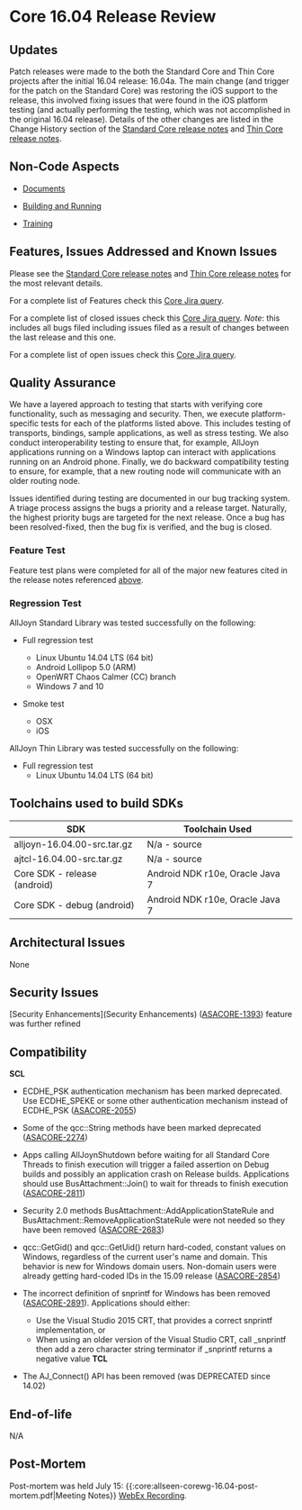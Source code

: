 # Core 16.04 Release Review

## Updates

Patch releases were made to the both the Standard Core and Thin Core projects after the initial 16.04 release: 16.04a. The main change (and trigger for the patch on the Standard Core) was restoring the iOS support to the release, this involved fixing issues that were found in the iOS platform testing (and actually performing the testing, which was not accomplished in the original 16.04 release). Details of the other changes are listed in the Change History section of the [Standard Core release notes](https///git.allseenalliance.org/cgit/core/alljoyn.git/tree/alljoyn_core/docs/ReleaseNotes.txt?h=RB16.04) and [Thin Core release notes](https///git.allseenalliance.org/cgit/core/ajtcl.git/tree/ReleaseNotes.txt?h=RB16.04). 
## Non-Code Aspects


*  [Documents](https///allseenalliance.org/developer-resources/alljoyn/docsdownloads)

*  [Building and Running](develop/building_and_running)

*  [Training](/training)

## Features, Issues Addressed and Known Issues

Please see the [Standard Core release notes](https///git.allseenalliance.org/cgit/core/alljoyn.git/plain/alljoyn_core/docs/ReleaseNotes.txt?h=RB16.04) and [Thin Core release notes](https///git.allseenalliance.org/cgit/core/ajtcl.git/tree/ReleaseNotes.txt?h=RB16.04) for the most relevant details.

For a complete list of Features check this [Core Jira query](https///jira.allseenalliance.org/issues/?jql=project%20%3D%20ASACORE%20AND%20issuetype%20%3D%20%22New%20Feature%22%20AND%20fixVersion%20%3D%20%2216.04%22%20AND%20status%20%3D%20Closed).

For a complete list of closed issues check this [Core Jira query](https///jira.allseenalliance.org/issues/?jql=project%20%3D%20ASACORE%20AND%20resolution%20in(done%2C%20fixed)%20AND%20TYPE%20in%20(Bug)%20and%20fixVersion%20in%20(%2216.04%22)%20ORDER%20BY%20priority%20DESC%2C%20key%20ASC). *Note*: this includes all bugs filed including issues filed as a result of changes between the last release and this one.

For a complete list of open issues check this [Core Jira query](https///jira.allseenalliance.org/issues/?jql=project%20%3D%20ASACORE%20AND%20resolution%3DUnresolved%20AND%20TYPE%20in%20%28Bug%2C%20Task%29%20ORDER%20BY%20priority%20DESC%2C%20key%20ASC).


## Quality Assurance

We have a layered approach to testing that starts with verifying core functionality, such as messaging and security. Then, we execute platform-specific tests for each of the platforms listed above. This includes testing of transports, bindings, sample applications, as well as stress testing. We also conduct interoperability testing to ensure that, for example, AllJoyn applications running on a Windows laptop can interact with applications running on an Android phone. Finally, we do backward compatibility testing to ensure, for example, that a new routing node will communicate with an older routing node. 

Issues identified during testing are documented in our bug tracking system. A triage process assigns the bugs a priority and a release target. Naturally, the highest priority bugs are targeted for the next release. Once a bug has been resolved-fixed, then the bug fix is verified, and the bug is closed. 

### Feature Test

Feature test plans were completed for all of the major new features cited in the release notes referenced [above](#features_issues_addressed_and_known_issues).

### Regression Test

AllJoyn Standard Library was tested successfully on the following:


*  Full regression test
    * Linux Ubuntu 14.04 LTS (64 bit)
    * Android Lollipop 5.0 (ARM)
    * OpenWRT Chaos Calmer (CC) branch
    * Windows 7 and 10

*  Smoke test
    * OSX
    * iOS

AllJoyn Thin Library was tested successfully on the following:


*  Full regression test
    * Linux Ubuntu 14.04 LTS (64 bit)


##  Toolchains used to build SDKs

 | SDK                          | Toolchain Used                  | 
 | ---                          | --------------                  | 
 | alljoyn-16.04.00-src.tar.gz  | N/a - source                    | 
 | ajtcl-16.04.00-src.tar.gz    | N/a - source                    | 
 | Core SDK - release (android) | Android NDK r10e, Oracle Java 7 | 
 | Core SDK - debug (android)   | Android NDK r10e, Oracle Java 7 | 

## Architectural Issues

None

## Security Issues

[Security Enhancements](Security Enhancements) ([ASACORE-1393](https///jira.allseenalliance.org/browse/ASACORE-1393))
 feature was further refined

## Compatibility

**SCL**

*  ECDHE_PSK authentication mechanism has been marked deprecated. Use ECDHE_SPEKE or some other authentication mechanism instead of ECDHE_PSK ([ASACORE-2055](https///jira.allseenalliance.org/browse/ASACORE-2055))

*  Some of the qcc::String methods have been marked deprecated ([ASACORE-2274](https///jira.allseenalliance.org/browse/ASACORE-2274))

*  Apps calling AllJoynShutdown before waiting for all Standard Core Threads to finish execution will trigger a failed assertion on Debug builds and possibly an application crash on Release builds. Applications should use   BusAttachment::Join() to wait for threads to finish execution ([ASACORE-2811](https///jira.allseenalliance.org/browse/ASACORE-2811))

*  Security 2.0 methods BusAttachment::AddApplicationStateRule and BusAttachment::RemoveApplicationStateRule were not needed so they have been removed ([ASACORE-2683](https///jira.allseenalliance.org/browse/ASACORE-2683))

*  qcc::GetGid() and qcc::GetUid() return hard-coded, constant values on Windows, regardless of the current user's name and domain. This behavior is new for Windows domain users. Non-domain users were already getting hard-coded IDs in the 15.09 release ([ASACORE-2854](https///jira.allseenalliance.org/browse/ASACORE-2854))

*  The incorrect definition of snprintf for Windows has been removed ([ASACORE-2891](https///jira.allseenalliance.org/browse/ASACORE-2891)). Applications should either:
    * Use the Visual Studio 2015 CRT, that provides a correct snprintf implementation, or
    * When using an older version of the Visual Studio CRT, call _snprintf then add a zero character string terminator if _snprintf returns a negative value
**TCL**

*  The AJ_Connect() API has been removed (was DEPRECATED since 14.02)

## End-of-life

N/A

## Post-Mortem

Post-mortem was held July 15: {{:core:allseen-corewg-16.04-post-mortem.pdf|Meeting Notes}} [WebEx Recording](https///meetings.webex.com/collabs/#/files/detail?fileID=OEJLK2Q9YKUTJ901I4DT1NS2PA-HIZ3&containerID=UCJD4O38TYYWNXMWVUZXYISO88-HIZ3&containerType=us).
